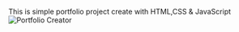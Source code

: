 This is simple portfolio project create with HTML,CSS & JavaScript
![Portfolio Creator](https://user-images.githubusercontent.com/75903935/173859209-8b22e002-2bcd-4a3f-822d-4bd4fddb7d4c.png)
